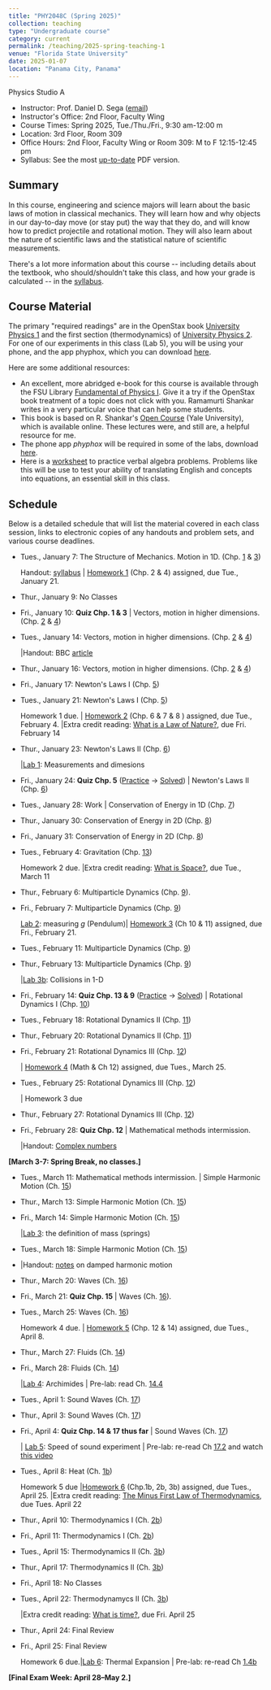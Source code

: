 ```yaml
---
title: "PHY2048C (Spring 2025)"
collection: teaching
type: "Undergraduate course"
category: current
permalink: /teaching/2025-spring-teaching-1
venue: "Florida State University"
date: 2025-01-07
location: "Panama City, Panama"
---
```

Physics Studio A

* Instructor:	Prof. Daniel D. Sega ([email](mailto:dsega@fsu.edu))
* Instructor's Office: 2nd Floor, Faculty Wing	
* Course Times: Spring 2025, Tue./Thu./Fri., 9:30 am-12:00 m
* Location:	3rd Floor, Room 309
* Office Hours:	2nd Floor, Faculty Wing or Room 309: M to F 12:15-12:45 pm
* Syllabus:	See the most [up-to-date](../files/PHY2048C.pdf) PDF version.

Summary
-----------
In this course, engineering and science majors will learn about the basic laws of motion in classical mechanics. They will learn how and why objects in our day-to-day move (or stay put) the way that they do, and will know how to predict projectile and rotational motion. They will also learn about the nature of scientific laws and the statistical nature of scientific measurements.

There's a lot more information about this course -- including details about the textbook, who should/shouldn't take this class, and how your grade is calculated -- in the [syllabus](../files/PHY2048C.pdf).

Course Material
--------------
The primary "required readings" are in the OpenStax book [University Physics 1](https://openstax.org/details/books/university-physics-volume-1) and the first section (thermodynamics) of [University Physics 2](https://openstax.org/details/books/university-physics-volume-2). For one of our experiments in this class (Lab 5), you will be using your phone, and the app phyphox, which you can download [here](https://phyphox.org).

Here are some additional resources:

* An excellent, more abridged e-book for this course is available through the FSU Library [Fundamental of Physics I](https://fsu-flvc.primo.exlibrisgroup.com/discovery/openurl?institution=01FALSC_FSU&vid=01FALSC_FSU:Home&isbn=9780300243772&genre=book&eisbn=9780300249583&title=Fundamentals%20of%20Physics%20I&sid=jstor:jstor). Give it a try if the OpenStax book treatment of a topic does not click with you. Ramamurti Shankar writes in a very particular voice that can help some students.
* This book is based on R. Shankar's [Open Course](https://oyc.yale.edu/physics/phys-200) (Yale University), which is available online. These lectures were, and still are, a helpful resource for me.
* The phone app *phyphox* will be required in some of the labs, download [here](https://phyphox.org/download/).
* Here is a [worksheet](../files/verbalal.pdf) to practice verbal algebra problems. Problems like this will be use to test your ability of translating English and concepts into equations, an essential skill in this class.

Schedule
-------------

Below is a detailed schedule that will list the material covered in each class session, links to electronic copies of any handouts and problem sets, and various course deadlines.

* Tues., January 7: The Structure of Mechanics. Motion in 1D. (Chp. [1](https://openstax.org/books/university-physics-volume-1/pages/1-introduction) & [3](https://openstax.org/books/university-physics-volume-1/pages/3-introduction))

  Handout: [syllabus](../files/PHY2048C.pdf) | [Homework 1](../files/homework1.pdf) (Chp. 2 & 4) assigned, due Tue., January 21.
* Thur., January 9: No Classes
* Fri., January 10: **Quiz Chp. 1 & 3** \| Vectors, motion in higher dimensions. (Chp. [2](https://openstax.org/books/university-physics-volume-1/pages/2-introduction) & [4](https://openstax.org/books/university-physics-volume-1/pages/4-introduction))
* Tues., January 14: Vectors, motion in higher dimensions. (Chp. [2](https://openstax.org/books/university-physics-volume-1/pages/2-introduction) & [4](https://openstax.org/books/university-physics-volume-1/pages/4-introduction))

  |Handout: BBC [article](https://www.bbc.com/news/articles/cx2j8v8wvrko)
* Thur., January 16: Vectors, motion in higher dimensions. (Chp. [2](https://openstax.org/books/university-physics-volume-1/pages/2-introduction) & [4](https://openstax.org/books/university-physics-volume-1/pages/4-introduction))
* Fri., January 17: Newton's Laws I (Chp. [5](https://openstax.org/books/university-physics-volume-1/pages/5-introduction))
* Tues., January 21: Newton's Laws I (Chp. [5](https://openstax.org/books/university-physics-volume-1/pages/5-introduction))
  
  Homework 1 due. | [Homework 2](../files/2048Chw2.pdf) (Chp. 6 & 7 & 8 ) assigned, due Tue., February 4. |Extra credit reading: [What is a Law of Nature?](https://1000wordphilosophy.com/2014/02/17/laws-of-nature/), due Fri. February 14
* Thur., January 23: Newton's Laws II (Chp. [6](https://openstax.org/books/university-physics-volume-1/pages/6-introduction))

  |[Lab 1](../files/2048lab1.pdf): Measurements and dimesions
* Fri., January 24: **Quiz Chp. 5** ([Practice](../files/mock2.pdf) -> [Solved](../images/mock2sol.jpg)) \| Newton's Laws II (Chp. [6](https://openstax.org/books/university-physics-volume-1/pages/6-introduction))
* Tues., January 28:  Work \| Conservation of Energy in 1D (Chp. [7](https://openstax.org/books/university-physics-volume-1/pages/7-introduction))
* Thur., January 30: Conservation of Energy in 2D (Chp. [8](https://openstax.org/books/university-physics-volume-1/pages/8-introduction))
* Fri., January 31: Conservation of Energy in 2D (Chp. [8](https://openstax.org/books/university-physics-volume-1/pages/8-introduction))
* Tues., February 4: Gravitation (Chp. [13](https://openstax.org/books/university-physics-volume-1/pages/13-introduction))

  Homework 2 due. |Extra credit reading: [What is Space?](https://1000wordphilosophy.com/2022/08/03/what-is-space/), due Tue., March 11
* Thur., February 6: Multiparticle Dynamics (Chp. [9](https://openstax.org/books/university-physics-volume-1/pages/9-introduction)).
* Fri., February 7: Multiparticle Dynamics (Chp. [9](https://openstax.org/books/university-physics-volume-1/pages/9-introduction))

  [Lab 2](../files/2048lab2.pdf): measuring *g* (Pendulum)| [Homework 3](../files/2048Chw3.pdf) (Ch 10 & 11) assigned, due Fri., February 21.
* Tues., February 11: Multiparticle Dynamics (Chp. [9](https://openstax.org/books/university-physics-volume-1/pages/9-introduction))
* Thur., February 13: Multiparticle Dynamics (Chp. [9](https://openstax.org/books/university-physics-volume-1/pages/9-introduction))

  |[Lab 3b](../files/2048lab3b.pdf): Collisions in 1-D
* Fri., February 14: **Quiz Chp. 13 & 9** ([Practice](../files/mock3.pdf) -> [Solved](../images/mock3sol.jpg)) \| Rotational Dynamics I (Chp. [10](https://openstax.org/books/university-physics-volume-1/pages/10-introduction))
* Tues., February 18: Rotational Dynamics II (Chp. [11](https://openstax.org/books/university-physics-volume-1/pages/11-introduction))
* Thur., February 20: Rotational Dynamics II (Chp. [11](https://openstax.org/books/university-physics-volume-1/pages/11-introduction))
* Fri., February 21: Rotational Dynamics III (Chp. [12](https://openstax.org/books/university-physics-volume-1/pages/12-introduction))

  | [Homework 4](../files/2048Chw4.pdf) (Math & Ch 12) assigned, due Tues., March 25.
* Tues., February 25: Rotational Dynamics III (Chp. [12](https://openstax.org/books/university-physics-volume-1/pages/12-introduction))

  | Homework 3 due 
* Thur., February 27: Rotational Dynamics III (Chp. [12](https://openstax.org/books/university-physics-volume-1/pages/12-introduction))
* Fri., February 28: **Quiz Chp. 12** \| Mathematical methods intermission.

  |Handout: [Complex numbers](../files/complex_numbers.pdf)


**[March 3-7: Spring Break, no classes.]**
  
* Tues., March 11: Mathematical methods intermission. \| Simple Harmonic Motion (Ch. [15](https://openstax.org/books/university-physics-volume-1/pages/15-introduction)) 
* Thur., March 13: Simple Harmonic Motion (Ch. [15](https://openstax.org/books/university-physics-volume-1/pages/15-introduction))
* Fri., March 14: Simple Harmonic Motion (Ch. [15](https://openstax.org/books/university-physics-volume-1/pages/15-introduction))

  |[Lab 3](../files/2048lab3.pdf): the definition of mass (springs)
* Tues., March 18: Simple Harmonic Motion (Ch. [15](https://openstax.org/books/university-physics-volume-1/pages/15-introduction))
* |Handout: [notes](../files/dampedShankar.pdf) on damped harmonic motion
* Thur., March 20: Waves (Ch. [16](https://openstax.org/books/university-physics-volume-1/pages/16-introduction))
* Fri.,  March 21: **Quiz Chp. 15** \| Waves (Ch. [16](https://openstax.org/books/university-physics-volume-1/pages/16-introduction)).
* Tues., March 25: Waves (Ch. [16](https://openstax.org/books/university-physics-volume-1/pages/16-introduction))

  Homework 4 due. | [Homework 5](../files/2048Chw5.pdf) (Chp. 12 & 14) assigned, due Tues., April 8.
* Thur., March 27: Fluids (Ch. [14](https://openstax.org/books/university-physics-volume-1/pages/14-introduction))
* Fri., March 28: Fluids (Ch. [14](https://openstax.org/books/university-physics-volume-1/pages/14-introduction))
  
   |[Lab 4](../files/2048lab4.pdf): Archimides \| Pre-lab: read Ch. [14.4](https://openstax.org/books/university-physics-volume-1/pages/14-4-archimedes-principle-and-buoyancy)
* Tues., April 1: Sound Waves (Ch. [17](https://openstax.org/books/university-physics-volume-1/pages/17-introduction))
* Thur., April 3: Sound Waves (Ch. [17](https://openstax.org/books/university-physics-volume-1/pages/17-introduction))
* Fri., April 4: **Quiz Chp. 14 & 17 thus far** \|  Sound Waves (Ch. [17](https://openstax.org/books/university-physics-volume-1/pages/17-introduction))

   | [Lab 5](../files/2048Clab5.pdf): Speed of sound experiment \| Pre-lab: re-read Ch [17.2](https://openstax.org/books/university-physics-volume-1/pages/17-2-speed-of-sound) and watch [this video](https://phyphox.org/experiment/speed-of-sound/)
* Tues., April 8: Heat (Ch. [1b](https://openstax.org/books/university-physics-volume-2/pages/1-introduction))
  
   Homework 5 due |[Homework 6](../files/2048lab5.pdf) (Chp.1b, 2b, 3b) assigned, due Tues., April 25. |Extra credit reading: [The Minus First Law of Thermodynamics](../files/minusfirst.pdf), due Tues. April 22
* Thur., April 10: Thermodynamics I (Ch. [2b](https://openstax.org/books/university-physics-volume-2/pages/2-introduction))
* Fri., April 11:  Thermodynamics I (Ch. [2b](https://openstax.org/books/university-physics-volume-2/pages/2-introduction))
* Tues., April 15: Thermodynamics II (Ch. [3b](https://openstax.org/books/university-physics-volume-2/pages/3-introduction))
* Thur., April 17: Thermodynamics II (Ch. [3b](https://openstax.org/books/university-physics-volume-2/pages/3-introduction))
* Fri., April 18: No Classes
* Tues., April 22: Thermodynamycs II (Ch. [3b](https://openstax.org/books/university-physics-volume-2/pages/3-introduction))

  |Extra credit reading: [What is time?](https://1000wordphilosophy.com/2023/07/17/times-arrow/), due Fri. April 25
* Thur., April 24: Final Review
* Fri., April 25: Final Review

	Homework 6 due.|[Lab 6](../files/2048lab6.pdf): Thermal Expansion \| Pre-lab: re-read Ch [1.4b](https://openstax.org/books/university-physics-volume-2/pages/1-3-thermal-expansion)



**[Final Exam Week: April 28–May 2.]**
